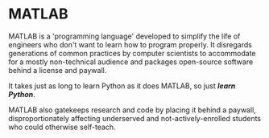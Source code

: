 # MATLAB

MATLAB is a 'programming language' developed to simplify the life of engineers who don't want to learn how to program properly. It disregards generations of common practices by computer scientists to accommodate for a mostly non-technical audience and packages open-source software behind a license and paywall.

It takes just as long to learn Python as it does MATLAB, so just ***learn Python***.

MATLAB also gatekeeps research and code by placing it behind a paywall, disproportionately affecting underserved and not-actively-enrolled students who could otherwise self-teach.